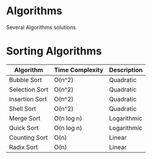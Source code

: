# Algorithms

Several Algorithms solutions

# Sorting Algorithms


| Algorithm      | Time Complexity | Description |
| -------------- | :-------------- | ------------|
| Bubble Sort    | O(n^2)          | Quadratic   |
| Selection Sort | O(n^2)          | Quadratic   |
| Insertion Sort | O(n^2)          | Quadratic   |
| Shell Sort     | O(n^2)          | Quadratic   |
| Merge Sort     | O(n log n)      | Logarithmic |
| Quick Sort     | O(n log n)      | Logarithmic |
| Counting Sort  | O(n)            | Linear      |
| Radix Sort     | O(n)            | Linear      |

